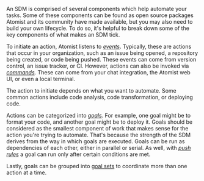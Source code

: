 An SDM is comprised of several components which help automate your tasks. Some of these components can be found as open source packages Atomist and its community have made available, but you may also need to build your own lifecycle. To do so, it's helpful to break down some of the key components of what makes an SDM tick.

To initiate an action, Atomist listens to [_events_](/developer/event/). Typically, these are actions that occur in your organization, such as an issue being opened, a repository being created, or code being pushed. These events can come from version control, an issue tracker, or CI. However, actions can also be invoked via [_commands_](/developer/commands/). These can come from your chat integration, the Atomist web UI, or even a local terminal.

The action to initiate depends on what you want to automate. Some common actions include code analysis, code transformation, or deploying code.

Actions can be categorized into [_goals_](/developer/goal/). For example, one goal might be to format your code, and another goal might be to deploy it. Goals should be considered as the smallest component of work that makes sense for the action you're trying to automate. That's because the strength of the SDM derives from the way in which goals are executed. Goals can be run as dependencies of each other, either in parallel or serial. As well, with [_push rules_](https://docs.atomist.com/developer/set-goals/#set-goals-on-push-with-push-rules) a goal can run only after certain conditions are met.

Lastly, goals can be grouped into [goal sets](/developer/set-goals/) to coordinate more than one action at a time.
